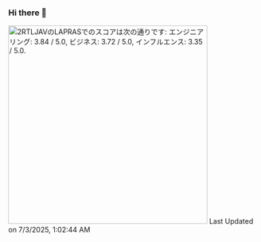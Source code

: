 ### Hi there 👋

<!--
**motty93/motty93** is a ✨ _special_ ✨ repository because its `README.md` (this file) appears on your GitHub profile.

Here are some ideas to get you started:

- 🔭 I’m currently working on ...
- 🌱 I’m currently learning ...
- 👯 I’m looking to collaborate on ...
- 🤔 I’m looking for help with ...
- 💬 Ask me about ...
- 📫 How to reach me: ...
- 😄 Pronouns: ...
- ⚡ Fun fact: ...
-->

<!--START_SECTION:lapras-card-->
<p ><a href="https://lapras.com/public/2RTLJAV" target="_blank" rel="noopener noreferrer"><img alt="2RTLJAVのLAPRASでのスコアは次の通りです: エンジニアリング: 3.84 / 5.0, ビジネス: 3.72 / 5.0, インフルエンス: 3.35 / 5.0." src="https://lapras-card-generator.vercel.app/api/svg?e=3.84&b=3.72&i=3.35&b1=%2392a09a&b2=%2321a108&i1=%23367d5c&i2=%231fd13d&l=ja" width="400" ></a>  
Last Updated on 7/3/2025, 1:02:44 AM</p>
<!--END_SECTION:lapras-card-->

